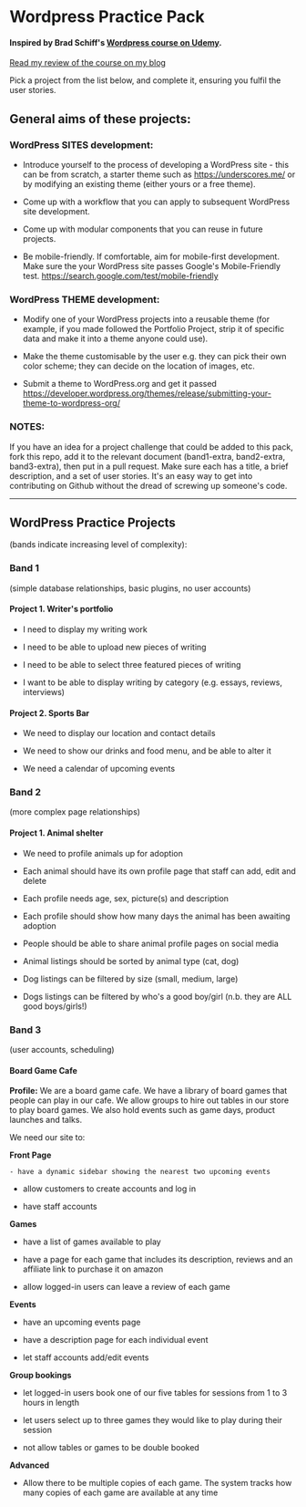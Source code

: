 # Wordpress Practice Pack
#### Inspired by Brad Schiff's [Wordpress course on Udemy](https://www.udemy.com/become-a-wordpress-developer-php-javascript/).

[Read my review of the course on my blog](http://adamskuse.com/blog/coding/2018/03/15/thoughts-on-brad-schiffs-become-a-wordpress-developer-course/) 


Pick a project from the list below, and complete it, ensuring you fulfil the user stories.


## General aims of these projects:

### WordPress SITES development:

- Introduce yourself to the process of developing a WordPress site - this can be from scratch, a starter theme such as https://underscores.me/ or by modifying an existing theme (either yours or a free theme).

- Come up with a workflow that you can apply to subsequent WordPress site development.

- Come up with modular components that you can reuse in future projects.

- Be mobile-friendly. If comfortable, aim for mobile-first development. Make sure the your WordPress site passes Google's Mobile-Friendly test. https://search.google.com/test/mobile-friendly

### WordPress THEME development:

- Modify one of your WordPress projects into a reusable theme (for example, if you made followed the Portfolio Project, strip it of specific data and make it into a theme anyone could use).

- Make the theme customisable by the user e.g. they can pick their own color scheme; they can decide on the location of images, etc.

- Submit a theme to WordPress.org and get it passed https://developer.wordpress.org/themes/release/submitting-your-theme-to-wordpress-org/


### NOTES:
If you have an idea for a project challenge that could be added to this pack, fork this repo, add it to the relevant document (band1-extra, band2-extra, band3-extra), then put in a pull request. Make sure each has a title, a brief description, and a set of user stories. It's an easy way to get into contributing on Github without the dread of screwing up someone's code. 

***

## WordPress Practice Projects
(bands indicate increasing level of complexity):

### Band 1
(simple database relationships, basic plugins, no user accounts)

#### Project 1. Writer's portfolio 
- I need to display my writing work

- I need to be able to upload new pieces of writing

- I need to be able to select three featured pieces of writing

- I want to be able to display writing by category (e.g. essays, reviews, interviews)
	

#### Project 2. Sports Bar
-	We need to display our location and contact details

-	We need to show our drinks and food menu, and be able to alter it

-	We need a calendar of upcoming events
 

### Band 2
(more complex page relationships)

#### Project 1. Animal shelter
-	We need to profile animals up for adoption

-	Each animal should have its own profile page that staff can add, edit and delete

-	Each profile needs age, sex, picture(s) and description

-	Each profile should show how many days the animal has been awaiting adoption

- People should be able to share animal profile pages on social media

- Animal listings should be sorted by animal type (cat, dog)

- Dog listings can be filtered by size (small, medium, large)

- Dogs listings can be filtered by who's a good boy/girl (n.b. they are ALL good boys/girls!)
 	

### Band 3
(user accounts, scheduling)

#### Board Game Cafe

**Profile:** We are a board game cafe. We have a library of board games that people can play in our cafe. We allow groups to hire out tables in our store to play board games. We also hold events such as game days, product launches and talks.

We need our site to:

**Front Page**

	- have a dynamic sidebar showing the nearest two upcoming events

  - allow customers to create accounts and log in
	
  - have staff accounts


**Games**

- have a list of games available to play

- have a page for each game that includes its description, reviews and an affiliate link to purchase it on amazon

- allow logged-in users can leave a review of each game


**Events**	

- have an upcoming events page

- have a description page for each individual event

- let staff accounts add/edit events
	
**Group bookings**
	
- let logged-in users book one of our five tables for sessions from 1 to 3 hours in length

- let users select up to three games they would like to play during their session

- not allow tables or games to be double booked

**Advanced**

- Allow there to be multiple copies of each game. The system tracks how many copies of each game are available at any time





















